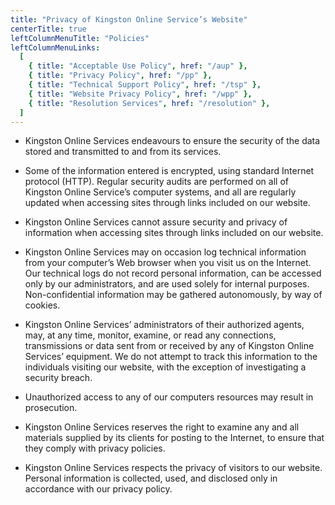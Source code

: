 ```yaml
---
title: "Privacy of Kingston Online Service’s Website"
centerTitle: true
leftColumnMenuTitle: "Policies"
leftColumnMenuLinks:
  [
    { title: "Acceptable Use Policy", href: "/aup" },
    { title: "Privacy Policy", href: "/pp" },
    { title: "Technical Support Policy", href: "/tsp" },
    { title: "Website Privacy Policy", href: "/wpp" },
    { title: "Resolution Services", href: "/resolution" },
  ]
---
```


- Kingston Online Services endeavours to ensure the security of the data stored and transmitted to and from its services.

- Some of the information entered is encrypted, using standard Internet protocol (HTTP). Regular security audits are performed on all of Kingston Online Service’s computer systems, and all are regularly updated when accessing sites through links included on our website.

- Kingston Online Services cannot assure security and privacy of information when accessing sites through links included on our website.

- Kingston Online Services may on occasion log technical information from your computer’s Web browser when you visit us on the Internet. Our technical logs do not record personal information, can be accessed only by our administrators, and are used solely for internal purposes. Non-confidential information may be gathered autonomously, by way of cookies.

- Kingston Online Services’ administrators of their authorized agents, may, at any time, monitor, examine, or read any connections, transmissions or data sent from or received by any of Kingston Online Services’ equipment. We do not attempt to track this information to the individuals visiting our website, with the exception of investigating a security breach.

- Unauthorized access to any of our computers resources may result in prosecution.

- Kingston Online Services reserves the right to examine any and all materials supplied by its clients for posting to the Internet, to ensure that they comply with privacy policies.

- Kingston Online Services respects the privacy of visitors to our website. Personal information is collected, used, and disclosed only in accordance with our privacy policy.
